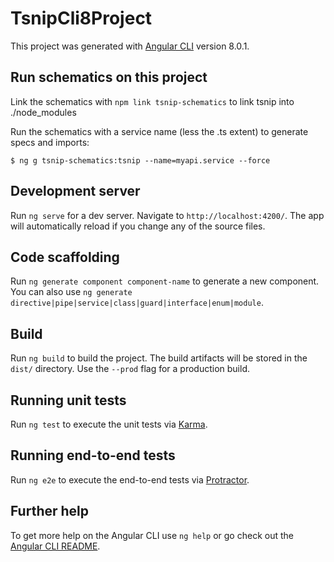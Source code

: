 # TsnipCli8Project

This project was generated with [Angular CLI](https://github.com/angular/angular-cli) version 8.0.1.

## Run schematics on this project

Link the schematics with `npm link tsnip-schematics` to link tsnip into ./node_modules

Run the schematics with a service name (less the .ts extent) to generate specs and imports:

    $ ng g tsnip-schematics:tsnip --name=myapi.service --force

## Development server

Run `ng serve` for a dev server. Navigate to `http://localhost:4200/`. The app will automatically reload if you change any of the source files.

## Code scaffolding

Run `ng generate component component-name` to generate a new component. You can also use `ng generate directive|pipe|service|class|guard|interface|enum|module`.

## Build

Run `ng build` to build the project. The build artifacts will be stored in the `dist/` directory. Use the `--prod` flag for a production build.

## Running unit tests

Run `ng test` to execute the unit tests via [Karma](https://karma-runner.github.io).

## Running end-to-end tests

Run `ng e2e` to execute the end-to-end tests via [Protractor](http://www.protractortest.org/).

## Further help

To get more help on the Angular CLI use `ng help` or go check out the [Angular CLI README](https://github.com/angular/angular-cli/blob/master/README.md).
